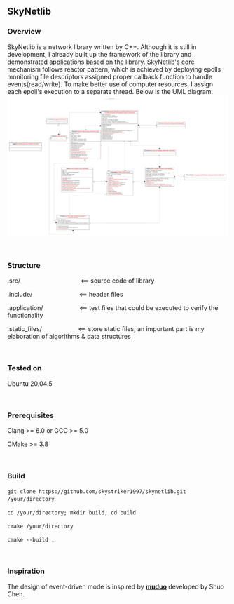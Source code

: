 ## SkyNetlib

### Overview

SkyNetlib is a network library written by C++. Although it is still in development, I already built up the framework of the library and demonstrated applications based on the library. 
SkyNetlib's core mechanism follows reactor pattern, which is achieved by deploying epolls monitoring file descriptors assigned proper callback function to handle events(read/write). To make better use of computer resources, I assign each epoll's execution to a separate thread. Below is the UML diagram.
![UML](./static_files/skynetlib.png)

&nbsp;

###  Structure

.src/&nbsp;&nbsp;&nbsp;&nbsp;&nbsp;&nbsp;&nbsp;&nbsp;&nbsp;&nbsp;&nbsp;&nbsp;&nbsp;&nbsp;&nbsp;&nbsp;&nbsp;&nbsp;&nbsp;&nbsp;&nbsp;&nbsp;&nbsp;&nbsp;&nbsp;&nbsp;&nbsp;&nbsp;&nbsp;&nbsp;&nbsp;&nbsp;&nbsp;&nbsp;&nbsp;<==  source code of library

.include/&nbsp;&nbsp;&nbsp;&nbsp;&nbsp;&nbsp;&nbsp;&nbsp;&nbsp;&nbsp;&nbsp;&nbsp;&nbsp;&nbsp;&nbsp;&nbsp;&nbsp;&nbsp;&nbsp;&nbsp;&nbsp;&nbsp;&nbsp;&nbsp;&nbsp;&nbsp;&nbsp;<==  header files

.application/&nbsp;&nbsp;&nbsp;&nbsp;&nbsp;&nbsp;&nbsp;&nbsp;&nbsp;&nbsp;&nbsp;&nbsp;&nbsp;&nbsp;&nbsp;&nbsp;&nbsp;&nbsp;&nbsp;&nbsp;&nbsp;<==  test files that could be executed to verify the functionality

.static_files/&nbsp;&nbsp;&nbsp;&nbsp;&nbsp;&nbsp;&nbsp;&nbsp;&nbsp;&nbsp;&nbsp;&nbsp;&nbsp;&nbsp;&nbsp;&nbsp;&nbsp;&nbsp;&nbsp;&nbsp;&nbsp;<==  store static files, an important part is my elaboration of algorithms & data structures      

&nbsp;

### Tested on

Ubuntu 20.04.5

&nbsp;

### Prerequisites

Clang >= 6.0  or  GCC >= 5.0

CMake >= 3.8 

&nbsp;

### Build

`git clone https://github.com/skystriker1997/skynetlib.git /your/directory`

`cd /your/directory; mkdir build; cd build`

`cmake /your/directory`

`cmake --build .`

&nbsp;

### Inspiration

The design of event-driven mode is inspired by **[muduo](https://github.com/chenshuo/muduo)** developed by Shuo Chen.













